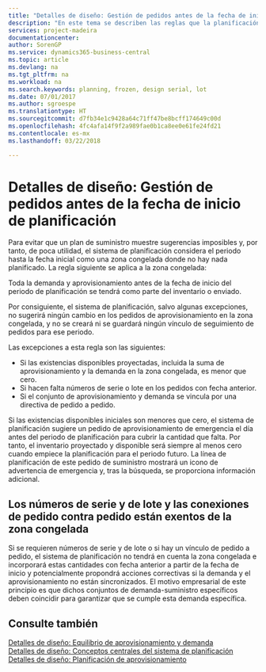 ```yaml
---
title: "Detalles de diseño: Gestión de pedidos antes de la fecha de inicio de la planificación | Documentos de Microsoft"
description: "En este tema se describen las reglas que la planificación aplica a los pedidos en la zona congelada."
services: project-madeira
documentationcenter: 
author: SorenGP
ms.service: dynamics365-business-central
ms.topic: article
ms.devlang: na
ms.tgt_pltfrm: na
ms.workload: na
ms.search.keywords: planning, frozen, design serial, lot
ms.date: 07/01/2017
ms.author: sgroespe
ms.translationtype: HT
ms.sourcegitcommit: d7fb34e1c9428a64c71ff47be8bcff174649c00d
ms.openlocfilehash: 4fc4afa14f9f2a989fae0b1ca8ee0e61fe24fd21
ms.contentlocale: es-mx
ms.lasthandoff: 03/22/2018

---
```

# <a name="design-details-dealing-with-orders-before-the-planning-starting-date"></a>Detalles de diseño: Gestión de pedidos antes de la fecha de inicio de planificación
Para evitar que un plan de suministro muestre sugerencias imposibles y, por tanto, de poca utilidad, el sistema de planificación considera el periodo hasta la fecha inicial como una zona congelada donde no hay nada planificado. La regla siguiente se aplica a la zona congelada:  
  
Toda la demanda y aprovisionamiento antes de la fecha de inicio del periodo de planificación se tendrá como parte del inventario o enviado.  
  
Por consiguiente, el sistema de planificación, salvo algunas excepciones, no sugerirá ningún cambio en los pedidos de aprovisionamiento en la zona congelada, y no se creará ni se guardará ningún vínculo de seguimiento de pedidos para ese periodo.  
  
Las excepciones a esta regla son las siguientes:  
  
* Si las existencias disponibles proyectadas, incluida la suma de aprovisionamiento y la demanda en la zona congelada, es menor que cero.  
* Si hacen falta números de serie o lote en los pedidos con fecha anterior.  
* Si el conjunto de aprovisionamiento y demanda se vincula por una directiva de pedido a pedido.  
  
Si las existencias disponibles iniciales son menores que cero, el sistema de planificación sugiere un pedido de aprovisionamiento de emergencia el día antes del periodo de planificación para cubrir la cantidad que falta. Por tanto, el inventario proyectado y disponible será siempre al menos cero cuando empiece la planificación para el periodo futuro. La línea de planificación de este pedido de suministro mostrará un icono de advertencia de emergencia y, tras la búsqueda, se proporciona información adicional.  
  
## <a name="seriallot-numbers-and-order-to-order-links-are-exempt-from-the-frozen-zone"></a>Los números de serie y de lote y las conexiones de pedido contra pedido están exentos de la zona congelada  
Si se requieren números de serie y de lote o si hay un vínculo de pedido a pedido, el sistema de planificación no tendrá en cuenta la zona congelada e incorporará estas cantidades con fecha anterior a partir de la fecha de inicio y potencialmente propondrá acciones correctivas si la demanda y el aprovisionamiento no están sincronizados. El motivo empresarial de este principio es que dichos conjuntos de demanda-suministro específicos deben coincidir para garantizar que se cumple esta demanda específica.  
  
## <a name="see-also"></a>Consulte también  
[Detalles de diseño: Equilibrio de aprovisionamiento y demanda](design-details-balancing-demand-and-supply.md)   
[Detalles de diseño: Conceptos centrales del sistema de planificación](design-details-central-concepts-of-the-planning-system.md)   
[Detalles de diseño: Planificación de aprovisionamiento](design-details-supply-planning.md)
